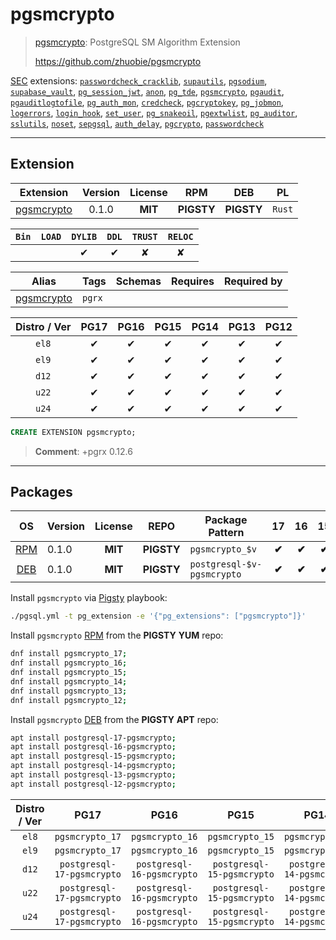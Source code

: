 # pgsmcrypto


> [pgsmcrypto](https://github.com/zhuobie/pgsmcrypto): PostgreSQL SM Algorithm Extension
>
> https://github.com/zhuobie/pgsmcrypto





[SEC](/sec) extensions: [`passwordcheck_cracklib`](/passwordcheck_cracklib), [`supautils`](/supautils), [`pgsodium`](/pgsodium), [`supabase_vault`](/supabase_vault), [`pg_session_jwt`](/pg_session_jwt), [`anon`](/anon), [`pg_tde`](/pg_tde), [`pgsmcrypto`](/pgsmcrypto), [`pgaudit`](/pgaudit), [`pgauditlogtofile`](/pgauditlogtofile), [`pg_auth_mon`](/pg_auth_mon), [`credcheck`](/credcheck), [`pgcryptokey`](/pgcryptokey), [`pg_jobmon`](/pg_jobmon), [`logerrors`](/logerrors), [`login_hook`](/login_hook), [`set_user`](/set_user), [`pg_snakeoil`](/pg_snakeoil), [`pgextwlist`](/pgextwlist), [`pg_auditor`](/pg_auditor), [`sslutils`](/sslutils), [`noset`](/noset), [`sepgsql`](/sepgsql), [`auth_delay`](/auth_delay), [`pgcrypto`](/pgcrypto), [`passwordcheck`](/passwordcheck)


-------
## Extension


| Extension | Version | License | RPM | DEB | PL |
|-----------|:-------:|:-------:|:---:|:---:|:--:|
| [pgsmcrypto](https://github.com/zhuobie/pgsmcrypto) | 0.1.0 | **<span class="tcblue">MIT</span>** | **<span class="tcwarn">PIGSTY</span>** | **<span class="tcwarn">PIGSTY</span>** | `Rust` |



| `Bin` | `LOAD` | `DYLIB` | `DDL` | `TRUST` | `RELOC` |
|:-----:|:------:|:-------:|:-----:|:-------:|:-------:|
|  |  | <span class="tcblue">✔</span> | <span class="tcblue">✔</span> | <span class="tcwarn">✘</span> | <span class="tcwarn">✘</span> |



| Alias | Tags | Schemas | Requires | Required by |
|-------|------|---------|----------|-------------|
| [pgsmcrypto](/pgsmcrypto) | `pgrx` |  |  |  |



| Distro / Ver | PG17 | PG16 | PG15 | PG14 | PG13 | PG12 |
|:------------:|:----:|:----:|:----:|:----:|:----:|:----:|
| `el8` | <span class="tcblue">✔</span> | <span class="tcblue">✔</span> | <span class="tcblue">✔</span> | <span class="tcblue">✔</span> | <span class="tcblue">✔</span> | <span class="tcblue">✔</span> |
| `el9` | <span class="tcblue">✔</span> | <span class="tcblue">✔</span> | <span class="tcblue">✔</span> | <span class="tcblue">✔</span> | <span class="tcblue">✔</span> | <span class="tcblue">✔</span> |
| `d12` | <span class="tcblue">✔</span> | <span class="tcblue">✔</span> | <span class="tcblue">✔</span> | <span class="tcblue">✔</span> | <span class="tcblue">✔</span> | <span class="tcblue">✔</span> |
| `u22` | <span class="tcblue">✔</span> | <span class="tcblue">✔</span> | <span class="tcblue">✔</span> | <span class="tcblue">✔</span> | <span class="tcblue">✔</span> | <span class="tcblue">✔</span> |
| `u24` | <span class="tcblue">✔</span> | <span class="tcblue">✔</span> | <span class="tcblue">✔</span> | <span class="tcblue">✔</span> | <span class="tcblue">✔</span> | <span class="tcblue">✔</span> |





```sql
CREATE EXTENSION pgsmcrypto;
```
> **Comment**: +pgrx 0.12.6
-----------


## Packages


| OS | Version | License | REPO | Package Pattern | 17 | 16 | 15 | 14 | 13 | 12 | Dependency |
|:--:|---------|:-------:|:----:|-----------------|:--:|:--:|:--:|:--:|:--:|:--:|------------|
| [RPM](/rpm) | 0.1.0 | **<span class="tcblue">MIT</span>** | **<span class="tcwarn">PIGSTY</span>** | `pgsmcrypto_$v` | **<span class="tcwarn">✔</span>** | **<span class="tcwarn">✔</span>** | **<span class="tcwarn">✔</span>** | **<span class="tcwarn">✔</span>** | **<span class="tcwarn">✔</span>** | **<span class="tcwarn">✔</span>** |  |
| [DEB](/deb) | 0.1.0 | **<span class="tcblue">MIT</span>** | **<span class="tcwarn">PIGSTY</span>** | `postgresql-$v-pgsmcrypto` | **<span class="tcwarn">✔</span>** | **<span class="tcwarn">✔</span>** | **<span class="tcwarn">✔</span>** | **<span class="tcwarn">✔</span>** | **<span class="tcwarn">✔</span>** | **<span class="tcwarn">✔</span>** |  |



Install `pgsmcrypto` via [Pigsty](https://pigsty.io/docs/pgext/usage/install/) playbook:

```bash
./pgsql.yml -t pg_extension -e '{"pg_extensions": ["pgsmcrypto"]}'
```


Install `pgsmcrypto` [RPM](/rpm) from the **<span class="tcwarn">PIGSTY</span>** **YUM** repo:

```bash
dnf install pgsmcrypto_17;
dnf install pgsmcrypto_16;
dnf install pgsmcrypto_15;
dnf install pgsmcrypto_14;
dnf install pgsmcrypto_13;
dnf install pgsmcrypto_12;
```


Install `pgsmcrypto` [DEB](/deb) from the **<span class="tcwarn">PIGSTY</span>** **APT** repo:

```bash
apt install postgresql-17-pgsmcrypto;
apt install postgresql-16-pgsmcrypto;
apt install postgresql-15-pgsmcrypto;
apt install postgresql-14-pgsmcrypto;
apt install postgresql-13-pgsmcrypto;
apt install postgresql-12-pgsmcrypto;
```




| Distro / Ver | PG17 | PG16 | PG15 | PG14 | PG13 | PG12 |
|:------------:|:----:|:----:|:----:|:----:|:----:|:----:|
| `el8` | `pgsmcrypto_17` | `pgsmcrypto_16` | `pgsmcrypto_15` | `pgsmcrypto_14` | `pgsmcrypto_13` | `pgsmcrypto_12` |
| `el9` | `pgsmcrypto_17` | `pgsmcrypto_16` | `pgsmcrypto_15` | `pgsmcrypto_14` | `pgsmcrypto_13` | `pgsmcrypto_12` |
| `d12` | `postgresql-17-pgsmcrypto` | `postgresql-16-pgsmcrypto` | `postgresql-15-pgsmcrypto` | `postgresql-14-pgsmcrypto` | `postgresql-13-pgsmcrypto` | `postgresql-12-pgsmcrypto` |
| `u22` | `postgresql-17-pgsmcrypto` | `postgresql-16-pgsmcrypto` | `postgresql-15-pgsmcrypto` | `postgresql-14-pgsmcrypto` | `postgresql-13-pgsmcrypto` | `postgresql-12-pgsmcrypto` |
| `u24` | `postgresql-17-pgsmcrypto` | `postgresql-16-pgsmcrypto` | `postgresql-15-pgsmcrypto` | `postgresql-14-pgsmcrypto` | `postgresql-13-pgsmcrypto` | `postgresql-12-pgsmcrypto` |





